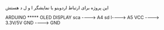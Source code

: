 این پروژه برای ارتباط اردوینو با نمایشگر ا و ل د هستش 




ARDUINO ***** OLED DISPLAY
sca   ---->    A4
sd   l---->    A5
VCC   ---->    3.3V/5V
GND   ---->    GND 
